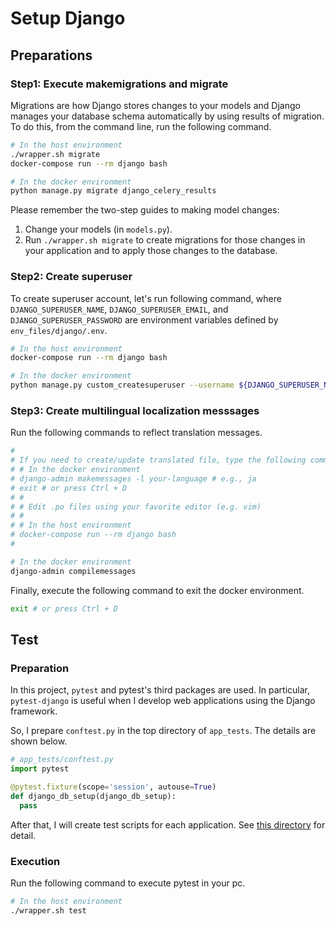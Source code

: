 # Setup Django
## Preparations
### Step1: Execute makemigrations and migrate
Migrations are how Django stores changes to your models and Django manages your database schema automatically by using results of migration. To do this, from the command line, run the following command.

```bash
# In the host environment
./wrapper.sh migrate
docker-compose run --rm django bash

# In the docker environment
python manage.py migrate django_celery_results
```

Please remember the two-step guides to making model changes:

1. Change your models (in `models.py`).
1. Run `./wrapper.sh migrate` to create migrations for those changes in your application and to apply those changes to the database.

### Step2: Create superuser
To create superuser account, let's run following command, where `DJANGO_SUPERUSER_NAME`, `DJANGO_SUPERUSER_EMAIL`, and `DJANGO_SUPERUSER_PASSWORD` are environment variables defined by `env_files/django/.env`.

```bash
# In the host environment
docker-compose run --rm django bash

# In the docker environment
python manage.py custom_createsuperuser --username ${DJANGO_SUPERUSER_NAME} --email ${DJANGO_SUPERUSER_EMAIL} --password ${DJANGO_SUPERUSER_PASSWORD}
```

### Step3: Create multilingual localization messsages
Run the following commands to reflect translation messages.

```bash
# 
# If you need to create/update translated file, type the following commands and execute them.
# # In the docker environment
# django-admin makemessages -l your-language # e.g., ja
# exit # or press Ctrl + D
# #
# # Edit .po files using your favorite editor (e.g. vim)
# #
# # In the host environment
# docker-compose run --rm django bash
# 

# In the docker environment
django-admin compilemessages
```

Finally, execute the following command to exit the docker environment.

```bash
exit # or press Ctrl + D
```

## Test
### Preparation
In this project, `pytest` and pytest's third packages are used. In particular, `pytest-django` is useful when I develop web applications using the Django framework.

So, I prepare `conftest.py` in the top directory of `app_tests`. The details are shown below.

```python
# app_tests/conftest.py
import pytest

@pytest.fixture(scope='session', autouse=True)
def django_db_setup(django_db_setup):
  pass
```

After that, I will create test scripts for each application. See [this directory](./src/app_tests) for detail.

### Execution
Run the following command to execute pytest in your pc.

```bash
# In the host environment
./wrapper.sh test
```